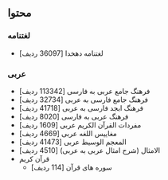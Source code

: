 ## محتوا

### لغتنامه
- لغتنامه دهخدا [36097 ردیف]


### عربی
- فرهنگ جامع عربی به فارسی [113342 ردیف]
- فرهنگ جامع فارسی به عربی [32734 ردیف]
- فرهنگ ابجد فارسی به عربی [41718 ردیف]
- فرهنگ عربی به فارسی [8020 ردیف]
- مفردات القرآن الکریم عربی [1609 ردیف]
- مغاییس اللغه عربی [4669 ردیف]
- المعجم الوسیط  عربی [41473 ردیف]
- الامثال (شرح امثال عربی به عربی) [4510 ردیف]
- قرآن کریم
  - سوره های قرآن [114 ردیف]
